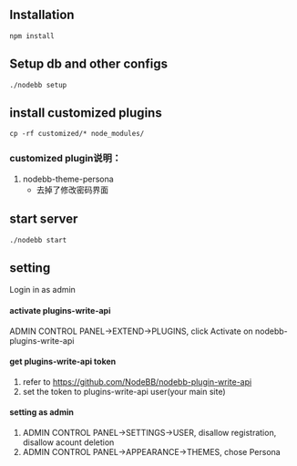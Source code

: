 ## Installation
`npm install`

## Setup db and other configs
`./nodebb setup`

## install customized plugins
`cp -rf customized/* node_modules/`

### customized plugin说明：
1. nodebb-theme-persona
    * 去掉了修改密码界面

## start server
`./nodebb start`

## setting
Login in as admin

#### activate plugins-write-api
ADMIN CONTROL PANEL->EXTEND->PLUGINS, click Activate on nodebb-plugins-write-api

#### get plugins-write-api token
1. refer to https://github.com/NodeBB/nodebb-plugin-write-api
2. set the token to plugins-write-api user(your main site)

#### setting as admin
1. ADMIN CONTROL PANEL->SETTINGS->USER, disallow registration, disallow acount deletion
2. ADMIN CONTROL PANEL->APPEARANCE->THEMES, chose Persona

